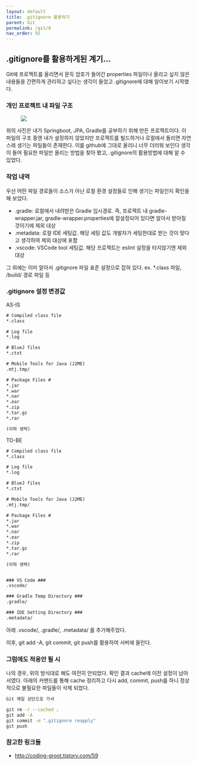 ```yaml
---
layout: default
title: .gitignore 활용하기
parent: Git
permalink: /git/8
nav_order: 92
---
```


## .gitignore를 활용하게된 계기...

Git에 프로젝트를 올리면서 문득 암호가 들어간 properties 파일이나 올리고 싶지 않은 내용들을 간편하게 관리하고 싶다는 생각이 들었고 .gitignore에 대해 알아보기 시작했다.  



### 개인 프로젝트 내 파일 구조

<aside>
<figure>
<img src="{{ "/media/img/Git/git8-01.PNG" | absolute_url }}" />
</figure>
</aside>

위의 사진은 내가 Springboot, JPA, Gradle를 공부하기 위해 만든 프로젝트이다. 이 파일의 구조 중엔 내가 설정하지 않았지만 프로젝트를 빌드하거나 로컬에서 돌리면 자연스레 생기는 파일들이 존재한다. 이를 github에 그대로 올리니 너무 더러워 보인다 생각이 들어 필요한 파일만 올리는 방법을 찾아 봤고, .gitignore의 활용방법에 대해 알 수 있었다. 


### 작업 내역

우선 어떤 파일 경로들이 소스가 아닌 로컬 환경 설정들로 인해 생기는 파일인지 확인을 해 보았다.
 - .gradle: 로컬에서 내려받은 Gradle 임시경로. 즉, 프로젝트 내 gradle-wrapper.jar, gradle-wrapper.properties에 잘설정되어 있다면 알아서 받아질 것이기에 제외 대상
 - .metadata: 로컬 IDE 세팅값. 해당 세팅 값도 개발자가 세팅한대로 받는 것이 맞다고 생각하여 제외 대상에 포함
 - .vscode: VSCode tool 세팅값. 해당 프로젝트는 eslint 설정을 타지않기엔 제외 대상

 그 외에는 이미 알아서 .gitignore 파일 표준 설정으로 잡혀 있다. ex. *.class 파일, /build/ 경로 파일 등


### .gitignore 설정 변경값

AS-IS
```xml
# Compiled class file
*.class

# Log file
*.log

# BlueJ files
*.ctxt

# Mobile Tools for Java (J2ME)
.mtj.tmp/

# Package Files #
*.jar
*.war
*.nar
*.ear
*.zip
*.tar.gz
*.rar

(이하 생략)


```


TO-BE
```xml
# Compiled class file
*.class

# Log file
*.log

# BlueJ files
*.ctxt

# Mobile Tools for Java (J2ME)
.mtj.tmp/

# Package Files #
*.jar
*.war
*.nar
*.ear
*.zip
*.tar.gz
*.rar

(이하 생략)


### VS Code ###
.vscode/

### Gradle Temp Directory ###
.gradle/

### IDE Setting Directory ###
.metadata/

```

아래 .vscode/, .gradle/, .metadata/ 를 추가해주었다.

이후, git add -A, git commit, git push를 활용하여 서버에 올린다.


### 그럼에도 적응안 될 시

나의 경우, 위의 방식대로 해도 여전히 안되었다. 확인 결과 cache에 이전 설정이 남아서였다. 아래의 커맨드를 통해 cache 정리하고 다시 add, commit, push를 하니 정상적으로 불필요한 파일들이 삭제 되었다.


```cmd
Git 제일 상단으로 가서

git rm -r --cached .
git add -A
git commit -m ".gitignore reapply"
git push

```


### 참고한 링크들

 - http://coding-groot.tistory.com/59


